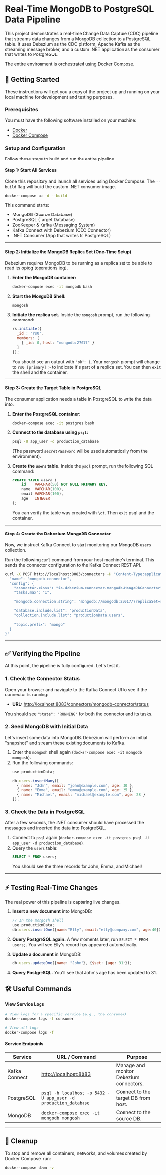 # Real-Time MongoDB to PostgreSQL Data Pipeline

This project demonstrates a real-time Change Data Capture (CDC) pipeline that streams data changes from a MongoDB collection to a PostgreSQL table. It uses Debezium as the CDC platform, Apache Kafka as the streaming message broker, and a custom .NET application as the consumer that writes to PostgreSQL.

The entire environment is orchestrated using Docker Compose.


## 🚀 Getting Started

These instructions will get you a copy of the project up and running on your local machine for development and testing purposes.

### Prerequisites

You must have the following software installed on your machine:
*   [Docker](https://www.docker.com/get-started)
*   [Docker Compose](https://docs.docker.com/compose/install/)

### Setup and Configuration

Follow these steps to build and run the entire pipeline.

#### Step 1: Start All Services

Clone this repository and launch all services using Docker Compose. The `--build` flag will build the custom .NET consumer image.

```bash
docker-compose up -d --build
```
This command starts:
*   MongoDB (Source Database)
*   PostgreSQL (Target Database)
*   ZooKeeper & Kafka (Messaging System)
*   Kafka Connect with Debezium (CDC Connector)
*   .NET Consumer (App that writes to PostgreSQL)

---

#### Step 2: Initialize the MongoDB Replica Set (One-Time Setup)

Debezium requires MongoDB to be running as a replica set to be able to read its oplog (operations log).

1.  **Enter the MongoDB container:**
    ```bash
    docker-compose exec -it mongodb bash
    ```

2.  **Start the MongoDB Shell:**
    ```bash
    mongosh
    ```

3.  **Initiate the replica set.** Inside the `mongosh` prompt, run the following command:
    ```javascript
    rs.initiate({
      _id : "rs0",
      members: [
        { _id: 0, host: "mongodb:27017" }
      ]
    });
    ```
    You should see an output with `"ok": 1`. Your `mongosh` prompt will change to `rs0 [primary] >` to indicate it's part of a replica set. You can then `exit` the shell and the container.

---

#### Step 3: Create the Target Table in PostgreSQL

The consumer application needs a table in PostgreSQL to write the data into.

1.  **Enter the PostgreSQL container:**
    ```bash
    docker-compose exec -it postgres bash
    ```

2.  **Connect to the database using `psql`:**
    ```bash
    psql -U app_user -d production_database
    ```
    (The password `secretPassword` will be used automatically from the environment).

3.  **Create the `users` table.** Inside the `psql` prompt, run the following SQL command:
    ```sql
    CREATE TABLE users (
        id    VARCHAR(50) NOT NULL PRIMARY KEY,
        name  VARCHAR(100),
        email VARCHAR(100),
        age   INTEGER
    );
    ```
    You can verify the table was created with `\dt`. Then `exit` psql and the container.

---

#### Step 4: Create the Debezium MongoDB Connector

Now, we instruct Kafka Connect to start monitoring our MongoDB `users` collection.

Run the following `curl` command from your host machine's terminal. This sends the connector configuration to the Kafka Connect REST API.

```bash
curl -X POST http://localhost:8083/connectors -H "Content-Type:application/json" -d '{
  "name": "mongodb-connector",
  "config": {
    "connector.class": "io.debezium.connector.mongodb.MongoDbConnector",
    "tasks.max": "1",
    
    "mongodb.connection.string": "mongodb://mongodb:27017/?replicaSet=rs0",

    "database.include.list": "productionData",
    "collection.include.list": "productionData.users",
    
    "topic.prefix": "mongo"
  }
}'
```

---

## ✅ Verifying the Pipeline

At this point, the pipeline is fully configured. Let's test it.

### 1. Check the Connector Status

Open your browser and navigate to the Kafka Connect UI to see if the connector is running:
*   **URL:** [http://localhost:8083/connectors/mongodb-connector/status](http://localhost:8083/connectors/mongodb-connector/status)

You should see `"state": "RUNNING"` for both the connector and its tasks.

### 2. Seed MongoDB with Initial Data

Let's insert some data into MongoDB. Debezium will perform an initial "snapshot" and stream these existing documents to Kafka.

1.  Enter the `mongosh` shell again (`docker-compose exec -it mongodb mongosh`).
2.  Run the following commands:
    ```javascript
    use productionData;
    ```
    ```javascript
    db.users.insertMany([
      { name: "John", email: "john@example.com", age: 30 },
      { name: "Emma", email: "emma@example.com", age: 25 },
      { name: "Michael", email: "michael@example.com", age: 28 }
    ]);
    ```

### 3. Check the Data in PostgreSQL

After a few seconds, the .NET consumer should have processed the messages and inserted the data into PostgreSQL.

1.  Connect to `psql` again (`docker-compose exec -it postgres psql -U app_user -d production_database`).
2.  Query the `users` table:
    ```sql
    SELECT * FROM users;
    ```
    You should see the three records for John, Emma, and Michael!

---

## ⚡ Testing Real-Time Changes

The real power of this pipeline is capturing live changes.

1.  **Insert a new document** into MongoDB:
    ```javascript
    // In the mongosh shell
    use productionData;
    db.users.insertOne({name:"Elly", email:"elly@company.com", age:40});
    ```
2.  **Query PostgreSQL again.** A few moments later, run `SELECT * FROM users;`. You will see Elly's record has appeared automatically.

3.  **Update a document** in MongoDB:
    ```javascript
    db.users.updateOne({name: "John"}, {$set: {age: 31}});
    ```
4.  **Query PostgreSQL.** You'll see that John's age has been updated to 31.

## 🛠️ Useful Commands

#### View Service Logs
```bash
# View logs for a specific service (e.g., the consumer)
docker-compose logs -f consumer

# View all logs
docker-compose logs -f
```

#### Service Endpoints

| Service         | URL / Command                                            | Purpose                                  |
|-----------------|----------------------------------------------------------|------------------------------------------|
| Kafka Connect   | [http://localhost:8083](http://localhost:8083)            | Manage and monitor Debezium connectors.  |
| PostgreSQL      | `psql -h localhost -p 5432 -U app_user -d production_database` | Connect to the target DB from host.      |
| MongoDB         | `docker-compose exec -it mongodb mongosh`                | Connect to the source DB.                |

---

## 🧹 Cleanup

To stop and remove all containers, networks, and volumes created by Docker Compose, run:

```bash
docker-compose down -v
```
